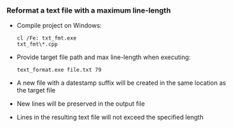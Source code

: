 ### Reformat a text file with a maximum line-length


- Compile project on Windows:  <pre><code>cl /Fe: txt_fmt.exe txt_fmt\\*.cpp</code></pre>

- Provide target file path and max line-length when executing:  <pre><code>text_format.exe file.txt 79</code></pre>

- A new file with a datestamp suffix will be created in the same location as the target file

- New lines will be preserved in the output file

- Lines in the resulting text file will not exceed the specified length

